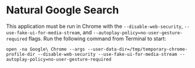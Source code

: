 # Natural Google Search

This application must be run in Chrome with the `--disable-web-security`, `--use-fake-ui-for-media-stream`, and `--autoplay-policy=no-user-gesture-required` flags. Run the following command from Terminal to start:
```
open -na Google\ Chrome --args --user-data-dir=/tmp/temporary-chrome-profile-dir --disable-web-security --use-fake-ui-for-media-stream --autoplay-policy=no-user-gesture-required
```
